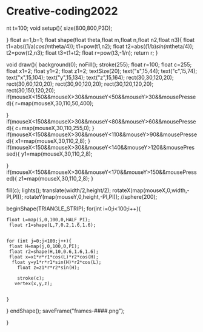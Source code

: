 # Creative-coding2022
nt t=100;
void setup(){
  size(800,800,P3D);

  
}
float a=1,b=1;
float shape(float theta,float m,float n,float n2,float n3){
  float t1=abs((1/a)*cos(m*theta/4));
  t1=pow(t1,n2);
   float t2=abs((1/b)*sin(m*theta/4));
   t2=pow(t2,n3);
   float t3=t1+t2;
  float r=pow(t3,-1/n);
    return r;
}

void draw(){
  background(0);
  noFill();
  stroke(255);
  float r=100;
  float c=255;
  float x1=2;
  float y1=2;
  float z1=2;
  textSize(20);
  text("s",15,44);
   text("c",15,74);
    text("x",15,104);
     text("y",15,134);
      text("z",15,164);
 rect(30,30,120,20);
  rect(30,60,120,20);
  rect(30,90,120,20);
  rect(30,120,120,20);
  rect(30,150,120,20);
  if(mouseX<150&&mouseX>30&&mouseY<50&&mouseY>30&&mousePressed){
   r=map(mouseX,30,110,50,400);
  
  }
  if(mouseX<150&&mouseX>30&&mouseY<80&&mouseY>60&&mousePressed){
   c=map(mouseX,30,110,255,0);
  }
   if(mouseX<150&&mouseX>30&&mouseY<110&&mouseY>90&&mousePressed){
   x1=map(mouseX,30,110,2,8);
   }
   if(mouseX<150&&mouseX>30&&mouseY<140&&mouseY>120&&mousePressed){
   y1=map(mouseX,30,110,2,8);
  
  }
  if(mouseX<150&&mouseX>30&&mouseY<170&&mouseY>150&&mousePressed){
   z1=map(mouseX,30,110,2,8);
  }
 
  
  fill(c);
  lights();
  translate(width/2,height/2);
  rotateX(map(mouseX,0,width,-PI,PI));
  rotateY(map(mouseY,0,height,-PI,PI));
  //sphere(200);
 
   beginShape(TRIANGLE_STRIP);
  for(int i=0;i<100;i++){
    
    float L=map(i,0,100,0,HALF_PI);
     float r1=shape(L,7,0.2,1.6,1.6);
    
   
    for (int j=0;j<100;j++){
     float H=map(j,0,100,0,PI);
     float r2=shape(H,10,0.6,1.6,1.6);
     float x=x1*r*r1*cos(L)*r2*cos(H);
      float y=y1*r*r1*sin(H)*r2*cos(L);
        float z=z1*r*r2*sin(H);
      
        stroke(c);
       vertex(x,y,z);
  
      
    }
   
    
  }
     endShape();
     saveFrame("frames-####.png");
    
}
    
